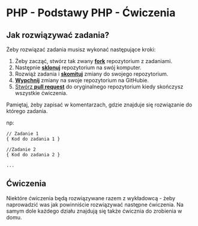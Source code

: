 # PHP - Podstawy PHP - Ćwiczenia 

## Jak rozwiązywać zadania?

Żeby rozwiązać zadania musisz wykonać następujące kroki:

1. Żeby zacząć, stwórz tak zwany [**fork**][forking] repozytorium z zadaniami.
1. Następnie [**sklonuj**][ref-clone] repozytorium na swój komputer.
1. Rozwiąż zadania i [**skomituj**][ref-commit] zmiany do swojego repozytorium.
1. [**Wypchnij**][ref-push] zmiany na swoje repozytorium na GitHubie.
1. [Stwórz **pull request**][pull-request] do oryginalnego repozytorium kiedy skończysz wszystkie ćwiczenia.

Pamiętaj, żeby zapisać w komentarzach, gdzie znajduje się rozwiązanie do którego zadania.

np:
```
// Zadanie 1
{ Kod do zadania 1 }

//Zadanie 2
{ Kod do zadania 2 }

...
```

## Ćwiczenia

Niektóre ćwiczenia będą rozwiązywane razem z wykładowcą - żeby naprowadzić was jak powinniście rozwiązywać następne ćwiczenia. 
Na samym dole każdego działu znajdują się także ćwicznia do zrobienia w domu.


<!-- Links -->
[forking]: https://guides.github.com/activities/forking/
[ref-clone]: http://gitref.org/creating/#clone
[ref-commit]: http://gitref.org/basic/#commit
[ref-push]: http://gitref.org/remotes/#push
[ref-rand]: http://php.net/manual/pl/function.rand.php
[pull-request]: https://help.github.com/articles/creating-a-pull-request

